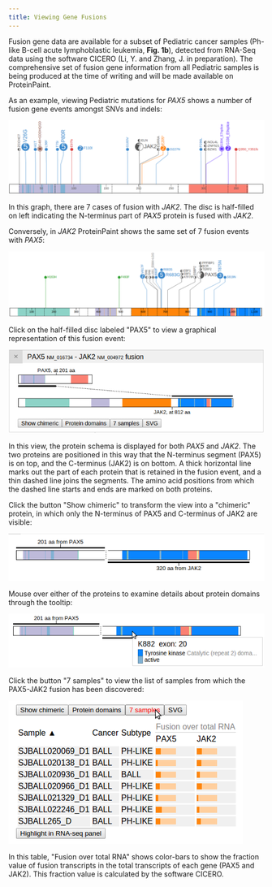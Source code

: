 ```yaml
---
title: Viewing Gene Fusions
---
```


Fusion gene data are available for a subset of Pediatric cancer samples
(Ph-like B-cell acute lymphoblastic leukemia, **Fig. 1b**), detected
from RNA-Seq data using the software CICERO (Li, Y. and Zhang, J. in
preparation). The comprehensive set of fusion gene information from all
Pediatric samples is being produced at the time of writing and will be
made available on ProteinPaint.

As an example, viewing Pediatric mutations for *PAX5* shows a number of
fusion gene events amongst SNVs and indels:

![](./media/image6.png)

In this graph, there are 7 cases of fusion with *JAK2*. The disc is
half-filled on left indicating the N-terminus part of *PAX5* protein is
fused with *JAK2*.

Conversely, in *JAK2* ProteinPaint shows the same set of 7 fusion events
with *PAX5*:

![](./media/image2.png)

Click on the half-filled disc labeled "PAX5" to view a graphical
representation of this fusion event:

![](./media/image4.png)

In this view, the protein schema is displayed for both *PAX5* and
*JAK2*. The two proteins are positioned in this way that the N-terminus
segment (PAX5) is on top, and the C-terminus (JAK2) is on bottom. A
thick horizontal line marks out the part of each protein that is
retained in the fusion event, and a thin dashed line joins the segments.
The amino acid positions from which the dashed line starts and ends are
marked on both proteins.

Click the button "Show chimeric" to transform the view into a "chimeric"
protein, in which only the N-terminus of PAX5 and C-terminus of JAK2 are
visible:

![](./media/image5.png)

Mouse over either of the proteins to examine details about protein
domains through the tooltip:

![](./media/image1.png)

Click the button "7 samples" to view the list of samples from which the
PAX5-JAK2 fusion has been discovered:

![](./media/image3.png)

In this table, "Fusion over total RNA" shows color-bars to show the
fraction value of fusion transcripts in the total transcripts of each
gene (PAX5 and JAK2). This fraction value is calculated by the software
CICERO.
